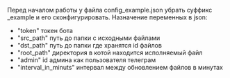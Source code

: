 Перед началом работы у файла config_example.json убрать суффикс _example и его сконфигурировать.
Назначение переменных в json:
- "token" токен бота
- "src_path" путь до папки с исходными файлами
- "dst_path" путь до папки где хранятся id файлов
- "root_path" директория в котой находится исполняемый файл
- "admin" id админа как пользователя телеграм
- "interval_in_minuts" интервал между обновлением файлов в минутах